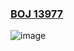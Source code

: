 ### [BOJ 13977](https://www.acmicpc.net/problem/13977)  
![image](https://github.com/elemae6/Main/assets/81418010/d8f56f71-49db-472d-8ad5-907492c53ad5)  

